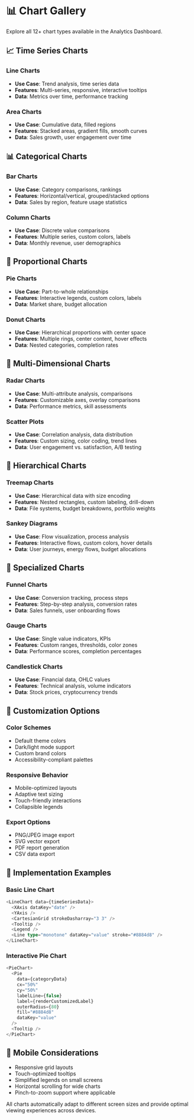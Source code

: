
# 📊 Chart Gallery

Explore all 12+ chart types available in the Analytics Dashboard.

## 📈 Time Series Charts

### Line Charts
- **Use Case**: Trend analysis, time series data
- **Features**: Multi-series, responsive, interactive tooltips
- **Data**: Metrics over time, performance tracking

### Area Charts
- **Use Case**: Cumulative data, filled regions
- **Features**: Stacked areas, gradient fills, smooth curves
- **Data**: Sales growth, user engagement over time

## 📊 Categorical Charts

### Bar Charts
- **Use Case**: Category comparisons, rankings
- **Features**: Horizontal/vertical, grouped/stacked options
- **Data**: Sales by region, feature usage statistics

### Column Charts
- **Use Case**: Discrete value comparisons
- **Features**: Multiple series, custom colors, labels
- **Data**: Monthly revenue, user demographics

## 🥧 Proportional Charts

### Pie Charts
- **Use Case**: Part-to-whole relationships
- **Features**: Interactive legends, custom colors, labels
- **Data**: Market share, budget allocation

### Donut Charts
- **Use Case**: Hierarchical proportions with center space
- **Features**: Multiple rings, center content, hover effects
- **Data**: Nested categories, completion rates

## 📡 Multi-Dimensional Charts

### Radar Charts
- **Use Case**: Multi-attribute analysis, comparisons
- **Features**: Customizable axes, overlay comparisons
- **Data**: Performance metrics, skill assessments

### Scatter Plots
- **Use Case**: Correlation analysis, data distribution
- **Features**: Custom sizing, color coding, trend lines
- **Data**: User engagement vs. satisfaction, A/B testing

## 🌳 Hierarchical Charts

### Treemap Charts
- **Use Case**: Hierarchical data with size encoding
- **Features**: Nested rectangles, custom labeling, drill-down
- **Data**: File systems, budget breakdowns, portfolio weights

### Sankey Diagrams
- **Use Case**: Flow visualization, process analysis
- **Features**: Interactive flows, custom colors, hover details
- **Data**: User journeys, energy flows, budget allocations

## 🎯 Specialized Charts

### Funnel Charts
- **Use Case**: Conversion tracking, process steps
- **Features**: Step-by-step analysis, conversion rates
- **Data**: Sales funnels, user onboarding flows

### Gauge Charts
- **Use Case**: Single value indicators, KPIs
- **Features**: Custom ranges, thresholds, color zones
- **Data**: Performance scores, completion percentages

### Candlestick Charts
- **Use Case**: Financial data, OHLC values
- **Features**: Technical analysis, volume indicators
- **Data**: Stock prices, cryptocurrency trends

## 🎨 Customization Options

### Color Schemes
- Default theme colors
- Dark/light mode support
- Custom brand colors
- Accessibility-compliant palettes

### Responsive Behavior
- Mobile-optimized layouts
- Adaptive text sizing
- Touch-friendly interactions
- Collapsible legends

### Export Options
- PNG/JPEG image export
- SVG vector export
- PDF report generation
- CSV data export

## 🔧 Implementation Examples

### Basic Line Chart
```typescript
<LineChart data={timeSeriesData}>
  <XAxis dataKey="date" />
  <YAxis />
  <CartesianGrid strokeDasharray="3 3" />
  <Tooltip />
  <Legend />
  <Line type="monotone" dataKey="value" stroke="#8884d8" />
</LineChart>
```

### Interactive Pie Chart
```typescript
<PieChart>
  <Pie
    data={categoryData}
    cx="50%"
    cy="50%"
    labelLine={false}
    label={renderCustomizedLabel}
    outerRadius={80}
    fill="#8884d8"
    dataKey="value"
  />
  <Tooltip />
</PieChart>
```

## 📱 Mobile Considerations

- Responsive grid layouts
- Touch-optimized tooltips
- Simplified legends on small screens
- Horizontal scrolling for wide charts
- Pinch-to-zoom support where applicable

All charts automatically adapt to different screen sizes and provide optimal viewing experiences across devices.
